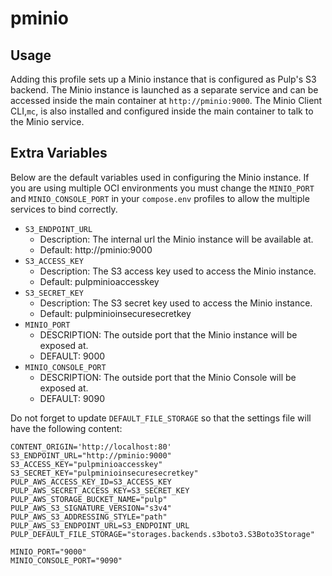# pminio

## Usage

Adding this profile sets up a Minio instance that is configured as Pulp's S3 backend. The Minio
instance is launched as a separate service and can be accessed inside the main container at
`http://pminio:9000`. The Minio Client CLI,`mc`, is also installed and configured inside the main 
container to talk to the Minio service.

## Extra Variables

Below are the default variables used in configuring the Minio instance. If you are using
multiple OCI environments you must change the `MINIO_PORT` and `MINIO_CONSOLE_PORT` in your
`compose.env` profiles to allow the multiple services to bind correctly.

- `S3_ENDPOINT_URL`
    - Description: The internal url the Minio instance will be available at.
    - Default: http://pminio:9000
- `S3_ACCESS_KEY`
    - Description: The S3 access key used to access the Minio instance.
    - Default: pulpminioaccesskey
- `S3_SECRET_KEY`
    - Description: The S3 secret key used to access the Minio instance.
    - Default: pulpminioinsecuresecretkey
- `MINIO_PORT`
    - DESCRIPTION: The outside port that the Minio instance will be exposed at.
    - DEFAULT: 9000
- `MINIO_CONSOLE_PORT`
    - DESCRIPTION: The outside port that the Minio Console will be exposed at.
    - DEFAULT: 9090

Do not forget to update `DEFAULT_FILE_STORAGE` so that the settings file will have the following
content:
```
CONTENT_ORIGIN='http://localhost:80'
S3_ENDPOINT_URL="http://pminio:9000"
S3_ACCESS_KEY="pulpminioaccesskey"
S3_SECRET_KEY="pulpminioinsecuresecretkey"
PULP_AWS_ACCESS_KEY_ID=S3_ACCESS_KEY
PULP_AWS_SECRET_ACCESS_KEY=S3_SECRET_KEY
PULP_AWS_STORAGE_BUCKET_NAME="pulp"
PULP_AWS_S3_SIGNATURE_VERSION="s3v4"
PULP_AWS_S3_ADDRESSING_STYLE="path"
PULP_AWS_S3_ENDPOINT_URL=S3_ENDPOINT_URL
PULP_DEFAULT_FILE_STORAGE="storages.backends.s3boto3.S3Boto3Storage"

MINIO_PORT="9000"
MINIO_CONSOLE_PORT="9090"
```
